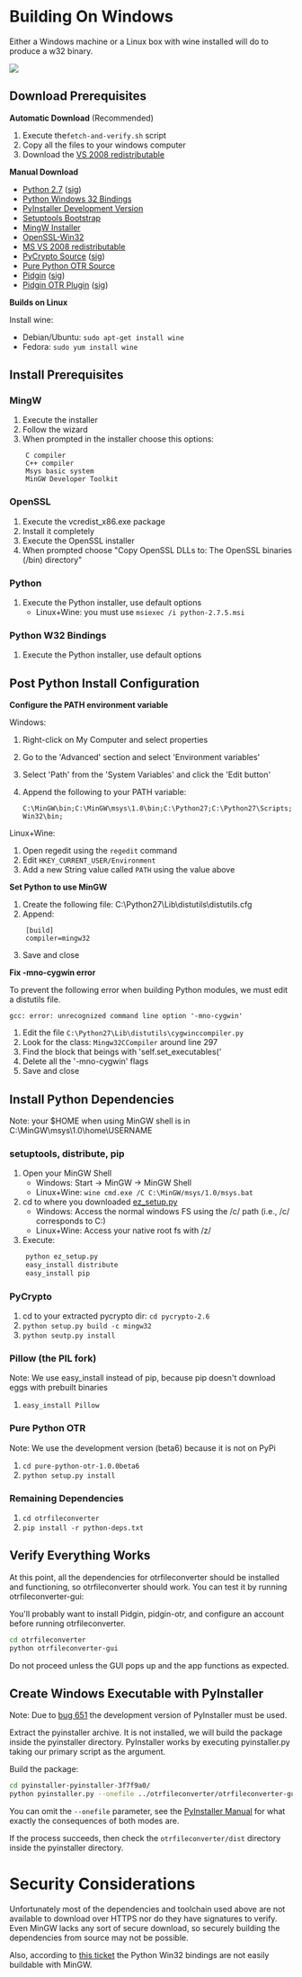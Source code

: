 # Building On Windows

Either a Windows machine or a Linux box with wine installed will do to produce a w32 binary.

![](w32-screenshot.png)

## Download Prerequisites 

**Automatic Download** (Recommended) 

1. Execute the`fetch-and-verify.sh` script
3. Copy all the files to your windows computer
4. Download the [VS 2008 redistributable][vsredist]

**Manual Download**

* [Python 2.7][py27] ([sig][pysig])
* [Python Windows 32 Bindings][pywin32]
* [PyInstaller Development Version][pyinst]
* [Setuptools Bootstrap][setuptools]
* [MingW Installer][mingw]
* [OpenSSL-Win32][openssl]
* [MS VS 2008 redistributable][vsredist]
* [PyCrypto Source][pycrypto] ([sig][pycryptosig])
* [Pure Python OTR Source][potr]
* [Pidgin][pidgin] ([sig][pidginsig])
* [Pidgin OTR Plugin][pidgin-otr] ([sig][pidgin-otrsig])

**Builds on Linux**

Install wine:

* Debian/Ubuntu: `sudo apt-get install wine`
* Fedora: `sudo yum install wine`


## Install Prerequisites

### MingW

1. Execute the installer
2. Follow the wizard
3. When prompted in the installer choose this options:

```
    C compiler
    C++ compiler
    Msys basic system
    MinGW Developer Toolkit
```

### OpenSSL

1. Execute the vcredist_x86.exe package
2. Install it completely
3. Execute the OpenSSL installer
4. When prompted choose "Copy OpenSSL DLLs to:  The OpenSSL binaries (/bin) directory"

### Python

1. Execute the Python installer, use default options
    * Linux+Wine: you must use `msiexec /i python-2.7.5.msi`

### Python W32 Bindings

1. Execute the Python installer, use default options


## Post Python Install Configuration

**Configure the PATH environment variable**

Windows:

1. Right-click on My Computer and select properties
2. Go to the 'Advanced' section and select 'Environment variables'
3. Select 'Path' from the 'System Variables' and click the 'Edit button'
4. Append the following to your PATH variable:

    ```
    C:\MinGW\bin;C:\MinGW\msys\1.0\bin;C:\Python27;C:\Python27\Scripts;C:\OpenSSL-Win32\bin;
    ```

Linux+Wine:

1. Open regedit using the `regedit` command
2. Edit `HKEY_CURRENT_USER/Environment`
3. Add a new String value called `PATH` using the value above

**Set Python to use MinGW**

1. Create the following file: C:\Python27\Lib\distutils\distutils.cfg
2. Append:

```
    [build]
    compiler=mingw32
```
3. Save and close

**Fix -mno-cygwin error**

To prevent the following error when building Python modules, we must edit a distutils file.

    gcc: error: unrecognized command line option '-mno-cygwin'

1. Edit the file `C:\Python27\Lib\distutils\cygwinccompiler.py`
2. Look for the class: `Mingw32CCompiler` around line 297
3. Find the block that beings with 'self.set_executables('
4. Delete all the '-mno-cygwin' flags
5. Save and close


## Install Python Dependencies

Note: your $HOME when using MinGW shell is in C:\MinGW\msys\1.0\home\USERNAME

### setuptools, distribute, pip

1. Open your MinGW Shell
    * Windows: Start -> MinGW -> MinGW Shell
    * Linux+Wine: `wine cmd.exe /C C:\MinGW/msys/1.0/msys.bat`
2. cd to where you downloaded [ez_setup.py][setuptools]
    * Windows: Access the normal windows FS using the /c/ path (i.e., /c/ corresponds to C:\)
    * Linux+Wine: Access your native root fs with /z/
3. Execute:

```bash
    python ez_setup.py
    easy_install distribute
    easy_install pip
```

### PyCrypto

1. cd to your extracted pycrypto dir: `cd pycrypto-2.6`
2. `python setup.py build -c mingw32`
3. `python seutp.py install`

### Pillow (the PIL fork)

Note: We use easy_install instead of pip, because pip doesn't download eggs with prebuilt binaries

1. `easy_install Pillow`

### Pure Python OTR

Note: We use the development version (beta6) because it is not on PyPi

1. `cd pure-python-otr-1.0.0beta6`
2. `python setup.py install`

### Remaining Dependencies

1. `cd otrfileconverter`
2. `pip install -r python-deps.txt`

## Verify Everything Works

At this point, all the dependencies for otrfileconverter should be installed
and functioning, so otrfileconverter should work. You can test it by running otrfileconverter-gui:

You'll probably want to install Pidgin, pidgin-otr, and configure an account before running otrfileconverter.

```bash
cd otrfileconverter
python otrfileconverter-gui
```
Do not proceed unless the GUI pops up and the app functions as expected.

## Create Windows Executable with PyInstaller

Note: Due to [bug 651](http://www.pyinstaller.org/ticket/651) the development version of PyInstaller must be used.

Extract the pyinstaller archive. It is not installed, we will build the package
inside the pyinstaller directory. PyInstaller works by executing pyinstaller.py
taking our primary script as the argument.

Build the package:

```bash
cd pyinstaller-pyinstaller-3f7f9a0/
python pyinstaller.py --onefile ../otrfileconverter/otrfileconverter-gui
```

You can omit the `--onefile` parameter, see the [PyInstaller
Manual](http://htmlpreview.github.io/?https://github.com/pyinstaller/pyinstaller/blob/develop/doc/Manual.html)
for what exactly the consequences of both modes are.

If the process succeeds, then check the `otrfileconverter/dist` directory
inside the pyinstaller directory.

# Security Considerations

Unfortunately most of the dependencies and toolchain used above are not
available to download over HTTPS nor do they have signatures to verify. Even
MinGW lacks any sort of secure download, so securely building the dependencies from
source may not be possible.

Also, according to [this ticket](http://sourceforge.net/p/pywin32/bugs/519/)
the Python Win32 bindings are not easily buildable with MinGW.

[py27]: http://www.python.org/ftp/python/2.7.5/python-2.7.5.msi
[pysig]: http://www.python.org/ftp/python/2.7.5/python-2.7.5.msi.asc
[pywin32]: http://downloads.sourceforge.net/project/pywin32/pywin32/Build%20218/pywin32-218.win32-py2.7.exe?r=http%3A%2F%2Fsourceforge.net%2Fprojects%2Fpyw#
[pyinst]: https://github.com/pyinstaller/pyinstaller/tarball/develop
[setuptools]: https://bitbucket.org/pypa/setuptools/raw/bootstrap/ez_setup.py
[mingw]: http://downloads.sourceforge.net/project/mingw/Installer/mingw-get-inst/mingw-get-inst-20120426/mingw-get-inst-20120426.exe?r=&use_mirror=superb#
[openssl]: https://slproweb.com/download/Win32OpenSSL-1_0_1e.exe
[vsredist]: http://www.microsoft.com/en-us/download/details.aspx?id=29
[pycrypto]: https://pypi.python.org/packages/source/p/pycrypto/pycrypto-2.6.tar.gz#md5=88dad0a270d1fe83a39e0467a66a22bb
[pycryptosig]: https://pypi.python.org/packages/source/p/pycrypto/pycrypto-2.6.tar.gz.asc
[potr]: https://github.com/afflux/pure-python-otr/archive/1.0.0beta6.zip
[pidgin]: http://downloads.sourceforge.net/project/pidgin/Pidgin/2.10.7/pidgin-2.10.7-offline.exe?r=http%3A%2F%2Fsourceforge.net%2Fprojects%2Fpidgin%2Ffil#
[pidginsig]: http://downloads.sourceforge.net/project/pidgin/Pidgin/2.10.7/pidgin-2.10.7-offline.exe.asc?r=http%3A%2F%2Fsourceforge.net%2Fprojects%2Fpidgin%2#
[pidgin-otr]: http://www.cypherpunks.ca/otr/binaries/windows/pidgin-otr-4.0.0-1.exe
[pidgin-otrsig]: http://www.cypherpunks.ca/otr/binaries/windows/pidgin-otr-4.0.0-1.exe.asc


